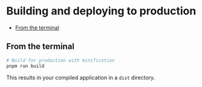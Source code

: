 # Building and deploying to production

- [From the terminal](#from-the-terminal)

## From the terminal

```bash
# Build for production with minification
pnpm run build
```

This results in your compiled application in a `dist` directory.
